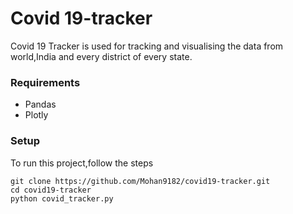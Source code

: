 # Covid 19-tracker
Covid 19 Tracker is used for tracking and visualising the data from world,India and every district of every state.

### Requirements
* Pandas
* Plotly

### Setup
To run this project,follow the steps
```
git clone https://github.com/Mohan9182/covid19-tracker.git
cd covid19-tracker
python covid_tracker.py

```
